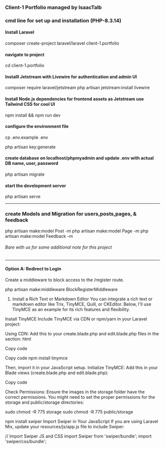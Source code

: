 ### Client-1 Portfolio managed by IsaacTalb

### cmd line for set up and installation (PHP-8.3.14)

#### Install Laravel
composer create-project laravel/laravel client-1.portfolio

#### navigate to project
cd client-1.portfolio

#### Installl Jetstream with Livewire for authentication and admin UI
composer require laravel/jetstream php artisan jetstream:install livewire

#### Install Node.js dependencies for frontend assets as Jetstream use Tailwind CSS for cool UI
npm install && npm run dev

#### configure the environment file
cp .env.example .env

php artisan key:generate

#### create database on localhost/phpmyadmin and update .env with actual DB name, user, password
php artisan migrate

#### start the development server
php artisan serve

*****************************************

### create Models and Migration for users,posts,pages, & feedback

php artisan make:model Post -m
php artisan make:model Page -m
php artisan make:model Feedback -m




<!-- Other command need to update -->

###### Bare with us for some additional note for this project

***********************************

#### Option A: Redirect to Login
Create a middleware to block access to the /register route.

php artisan make:middleware BlockRegisterMiddleware


1. Install a Rich Text or Markdown Editor
You can integrate a rich text or markdown editor like Trix, TinyMCE, Quill, or CKEditor. Below, I'll use TinyMCE as an example for its rich features and flexibility.

Install TinyMCE
Include TinyMCE via CDN or npm/yarn in your Laravel project:

Using CDN: Add this to your create.blade.php and edit.blade.php files in the <head> section:
html

Copy code
<script src="https://cdn.tiny.cloud/1/no-api-key/tinymce/6/tinymce.min.js" referrerpolicy="origin"></script>

Copy code
npm install tinymce

Then, import it in your JavaScript setup.
Initialize TinyMCE: Add this in your Blade views (create.blade.php and edit.blade.php):


Copy code
<script>
    tinymce.init({
        selector: 'textarea.rich-text-editor',
        plugins: 'image media link code table lists',
        toolbar: 'undo redo | styles | bold italic | alignleft aligncenter alignright alignjustify | outdent indent | link image media | code',
        images_upload_url: '{{ route('admin.blog.uploadImage') }}',
        automatic_uploads: true,
    });
</script>

Check Permissions: Ensure the images in the storage folder have the correct permissions. You might need to set the proper permissions for the storage and public/storage directories:

sudo chmod -R 775 storage
sudo chmod -R 775 public/storage

npm install swiper
Import Swiper in Your JavaScript
If you are using Laravel Mix, update your resources/js/app.js file to include Swiper:

// Import Swiper JS and CSS
import Swiper from 'swiper/bundle';
import 'swiper/css/bundle';